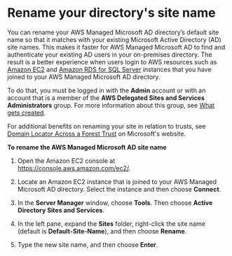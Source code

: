 # Rename your directory's site name<a name="ms_ad_rename_site"></a>

You can rename your AWS Managed Microsoft AD directory’s default site name so that it matches with your existing Microsoft Active Directory \(AD\) site names\. This makes it faster for AWS Managed Microsoft AD to find and authenticate your existing AD users in your on\-premises directory\. The result is a better experience when users login to AWS resources such as [Amazon EC2](https://aws.amazon.com/ec2/) and [Amazon RDS for SQL Server](https://aws.amazon.com/rds/sqlserver/) instances that you have joined to your AWS Managed Microsoft AD directory\.

To do that, you must be logged in with the **Admin** account or with an account that is a member of the **AWS Delegated Sites and Services Administrators** group\. For more information about this group, see [What gets created](ms_ad_getting_started_what_gets_created.md)\.

For additional benefits on renaming your site in relation to trusts, see [Domain Locator Across a Forest Trust](https://techcommunity.microsoft.com/t5/ask-the-directory-services-team/domain-locator-across-a-forest-trust/ba-p/395689) on Microsoft's website\.

**To rename the AWS Managed Microsoft AD site name**

1. Open the Amazon EC2 console at [https://console\.aws\.amazon\.com/ec2/](https://console.aws.amazon.com/ec2/)\.

1. Locate an Amazon EC2 instance that is joined to your AWS Managed Microsoft AD directory\. Select the instance and then choose **Connect**\.

1. In the **Server Manager** window, choose **Tools**\. Then choose **Active Directory Sites and Services**\. 

1. In the left pane, expand the **Sites** folder, right\-click the site name \(default is **Default\-Site\-Name**\), and then choose **Rename**\.

1. Type the new site name, and then choose **Enter**\.